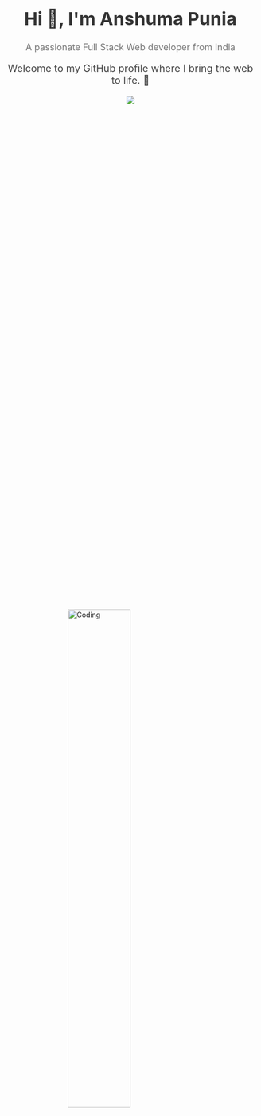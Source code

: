 

<h1 align="center" style="font-size: 36px; color: #333;">Hi 👋, I'm Anshuma Punia</h1>
<p align="center" style="font-size: 18px; color: #777;">A passionate Full Stack Web developer from India</p>
<!-- Add a brief introduction with some style -->
<p align="center" style="font-size: 20px; color: #444; margin-top: 20px;">
  Welcome to my GitHub profile where I bring the web to life. 🚀
</p>

<p align="center" color:"red">
     <a href="https://github.com/DenverCoder1/readme-typing-svg">
  <img src="https://readme-typing-svg.demolab.com/?lines=Hello, I'm Anshuma Punia 🏽; Crafting digital dreams one code at a time ✨; Building tomorrow's web today 🌐; Exploring the uncharted territories of technology 🚀&font=Fira%20Code&center=true&width=640&height=45&color=#37bcf7&vCenter=true&size=22&pause=1000">
</a>
</p>

<div style="display: flex; justify-content: center; align-items: center; height: 100vh;">
  <img src="https://cdn.dribbble.com/users/5690231/screenshots/16191500/media/4fbd0ec22f13a3521bb37cc5fe8b1cb3.gif" 
       alt="Coding" 
       width="50%" 
       height="50%" 
       style="z-index: -1;">
</div>




<!-- Highlight your learning journey -->
<h3>🌱 Currently Learning:</h3>
<p>I'm currently diving deep into the world of <strong>Node.js</strong>.</p>

<!-- Showcase your projects with a call-to-action -->
<h3>🚀 Check Out My Projects:</h3>
<p>
  <a href="https://anshumapunia.github.io/"><strong>Portfolio</strong></a> - Explore my collection of projects that showcase my skills.
</p>

<!-- Offer to help with your expertise -->
<h3>💬 Ask Me About:</h3>
<p>Feel free to reach out if you have questions about <strong>HTML, CSS, JavaScript, MongoDB, Node.js, or Express</strong>.</p>

<!-- Provide contact information -->
<h3>📫 How to Reach Me:</h3>
<p>You can contact me at <strong>anshumapunia0@gmail.com</strong>.</p>

<!-- Share your resume -->
<h3>📄 My Resume:</h3>
<p>Take a look at my <a href="https://drive.google.com/file/d/1wv_J5YEOn-7P5kicR4h25cNpN9_MO2LL/view?usp=drive_link"><strong>Resume</strong></a> to learn more about my experiences.</p>

<!-- Add a fun fact to create engagement -->
<h3>⚡ Fun Fact:</h3>
<p>Did you know? The first computer "bug" was an actual real-life bug. 🐛</p>


# 💫 About Me

Hello! I'm **Anshuma Punia** from Noida, Uttar Pradesh. In 2021, I proudly earned my BSc in Non-Medical. As a passionate full-stack web developer, I command skills in **HTML, CSS, JavaScript, Node.js, MongoDB, and Express**.

With this rich blend of education and hands-on expertise, I've forged a robust foundation for constructing all-encompassing web applications that seamlessly unite front-end aesthetics with back-end functionality.

Let's embark on a journey to shape the digital world together. 🚀


## 🌐 Socials:
[![Instagram](https://img.shields.io/badge/Instagram-%23E4405F.svg?logo=Instagram&logoColor=white)](https://instagram.com/anshuma_punia/) [![LinkedIn](https://img.shields.io/badge/LinkedIn-%230077B5.svg?logo=linkedin&logoColor=white)](https://www.linkedin.com/in/anshuma-punia/) 


# 💻 Tech Stack:
![C](https://img.shields.io/badge/c-%2300599C.svg?style=for-the-badge&logo=c&logoColor=white) ![CSS3](https://img.shields.io/badge/css3-%231572B6.svg?style=for-the-badge&logo=css3&logoColor=white) ![HTML5](https://img.shields.io/badge/html5-%23E34F26.svg?style=for-the-badge&logo=html5&logoColor=white) ![JavaScript](https://img.shields.io/badge/javascript-%23323330.svg?style=for-the-badge&logo=javascript&logoColor=%23F7DF1E) ![Python](https://img.shields.io/badge/python-3670A0?style=for-the-badge&logo=python&logoColor=ffdd54) ![TypeScript](https://img.shields.io/badge/typescript-%23007ACC.svg?style=for-the-badge&logo=typescript&logoColor=white) ![Netlify](https://img.shields.io/badge/netlify-%23000000.svg?style=for-the-badge&logo=netlify&logoColor=#00C7B7) ![NodeJS](https://img.shields.io/badge/node.js-6DA55F?style=for-the-badge&logo=node.js&logoColor=white) ![NPM](https://img.shields.io/badge/NPM-%23000000.svg?style=for-the-badge&logo=npm&logoColor=white) ![Socket.io](https://img.shields.io/badge/Socket.io-black?style=for-the-badge&logo=socket.io&badgeColor=010101) ![MongoDB](https://img.shields.io/badge/MongoDB-%234ea94b.svg?style=for-the-badge&logo=mongodb&logoColor=white) ![MySQL](https://img.shields.io/badge/mysql-%2300f.svg?style=for-the-badge&logo=mysql&logoColor=white) 	![Figma](https://img.shields.io/badge/figma-%23F24E1E.svg?style=for-the-badge&logo=figma&logoColor=white) ![Canva](https://img.shields.io/badge/Canva-%2300C4CC.svg?style=for-the-badge&logo=Canva&logoColor=white) ![Notion](https://img.shields.io/badge/Notion-%23000000.svg?style=for-the-badge&logo=notion&logoColor=white) [![Portfolio](https://img.shields.io/badge/Portfolio-%23000000.svg?style=for-the-badge&logo=firefox&logoColor=#FF7139)](https://anshuma-punia/.github.io/) ![Postman](https://img.shields.io/badge/Postman-FF6C37?style=for-the-badge&logo=postman&logoColor=white) ![Django](https://img.shields.io/badge/django-%23092E20.svg?style=for-the-badge&logo=django&logoColor=white) ![React Native](https://img.shields.io/badge/react_native-%2320232a.svg?style=for-the-badge&logo=react&logoColor=%2361DAFB) ![SQLite](https://img.shields.io/badge/sqlite-%2307405e.svg?style=for-the-badge&logo=sqlite&logoColor=white)
# 📊 GitHub Stats:
![](https://github-readme-stats.vercel.app/api?username=anshumapunia&theme=dark&hide_border=false&include_all_commits=true&count_private=true)<br/>
![](https://github-readme-streak-stats.herokuapp.com/?user=anshumapunia&theme=dark&hide_border=false)<br/>
![](https://github-readme-stats.vercel.app/api/top-langs/?username=anshumapunia&theme=dark&hide_border=false&include_all_commits=true&count_private=true&layout=compact)
![](https://github-readme-activity-graph.cyclic.app/graph?username=anshumapunia&count_private=true&theme=react-dark&hide_border=true)




### 🔝 Top Contributed Repo
![](https://github-contributor-stats.vercel.app/api?username=anshumapunia&limit=5&theme=dark&combine_all_yearly_contributions=true)

<h2 align="left">⚡Activity Graph:</h2>
  <a><img alt="Anshuma Punia Activity Graph" src="https://github-readme-activity-graph.vercel.app/graph?username=anshumapunia&theme=react-dark" /></a>

### 🏆 Trophies
<p align="left"> <a href="https://github.com/ryo-ma/github-profile-trophy"><img src="https://github-profile-trophy.vercel.app/?username=anshumapunia" alt="rohit2216" /></a> </p>


### ✍️ Random Dev Quote
![](https://quotes-github-readme.vercel.app/api?type=horizontal&theme=radical)

---

### 😂 Random Dev Meme
<img src='https://randommeme-five.vercel.app/' style="height: 400px;"/>


<p align="left"> <img src="https://komarev.com/ghpvc/?username=anshumapunia&label=Profile%20views&color=0e75b6&style=flat" alt="anshumapunia" /> </p>

<!-- Proudly created with GPRM ( https://gprm.itsvg.in ) -->
